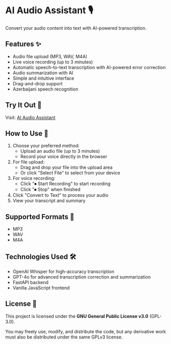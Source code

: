 # AI Audio Assistant 🎙️

Convert your audio content into text with AI-powered transcription.

## Features ✨

- Audio file upload (MP3, WAV, M4A)
- Live voice recording (up to 3 minutes)
- Automatic speech-to-text transcription with AI-powered error correction
- Audio summarization with AI
- Simple and intuitive interface
- Drag-and-drop support
- Azerbaijani speech recognition

## Try It Out 🚀

Visit: [AI Audio Assistant](https://nurlanjalil.tech/AI-Audio-Assistant/)

## How to Use 📝

1. Choose your preferred method:
   - Upload an audio file (up to 3 minutes)
   - Record your voice directly in the browser
2. For file upload:
   - Drag and drop your file into the upload area
   - Or click "Select File" to select from your device
3. For voice recording:
   - Click "⏺ Start Recording" to start recording
   - Click "⏹ Stop" when finished
4. Click "Convert to Text" to process your audio
5. View your transcript and summary

## Supported Formats 📁

- MP3
- WAV
- M4A

## Technologies Used 🛠️

- OpenAI Whisper for high-accuracy transcription
- GPT-4o for advanced transcription correction and summarization
- FastAPI backend
- Vanilla JavaScript frontend

## License 📄

This project is licensed under the **GNU General Public License v3.0** (GPL-3.0).  

You may freely use, modify, and distribute the code, but any derivative work must also be distributed under the same GPLv3 license.
